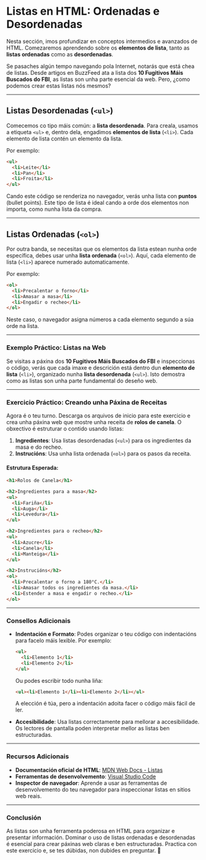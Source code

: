 # **Listas en HTML: Ordenadas e Desordenadas**

Nesta sección, imos profundizar en conceptos intermedios e avanzados de HTML. Comezaremos aprendendo sobre os **elementos de lista**, tanto as **listas ordenadas** como as **desordenadas**.

Se pasaches algún tempo navegando pola Internet, notarás que está chea de listas. Desde artigos en BuzzFeed ata a lista dos **10 Fugitivos Máis Buscados do FBI**, as listas son unha parte esencial da web. Pero, ¿como podemos crear estas listas nós mesmos?

---

## **Listas Desordenadas (`<ul>`)**

Comecemos co tipo máis común: a **lista desordenada**. Para creala, usamos a etiqueta `<ul>` e, dentro dela, engadimos **elementos de lista** (`<li>`). Cada elemento de lista contén un elemento da lista.

Por exemplo:

```html
<ul>
  <li>Leite</li>
  <li>Pan</li>
  <li>Froita</li>
</ul>
```

Cando este código se renderiza no navegador, verás unha lista con **puntos** (bullet points). Este tipo de lista é ideal cando a orde dos elementos non importa, como nunha lista da compra.

---

## **Listas Ordenadas (`<ol>`)**

Por outra banda, se necesitas que os elementos da lista estean nunha orde específica, debes usar unha **lista ordenada** (`<ol>`). Aquí, cada elemento de lista (`<li>`) aparece numerado automaticamente.

Por exemplo:

```html
<ol>
  <li>Precalentar o forno</li>
  <li>Amasar a masa</li>
  <li>Engadir o recheo</li>
</ol>
```

Neste caso, o navegador asigna números a cada elemento segundo a súa orde na lista.

---

### **Exemplo Práctico: Listas na Web**

Se visitas a páxina dos **10 Fugitivos Máis Buscados do FBI** e inspeccionas o código, verás que cada imaxe e descrición está dentro dun **elemento de lista** (`<li>`), organizado nunha **lista desordenada** (`<ul>`). Isto demostra como as listas son unha parte fundamental do deseño web.

---

### **Exercicio Práctico: Creando unha Páxina de Receitas**

Agora é o teu turno. Descarga os arquivos de inicio para este exercicio e crea unha páxina web que mostre unha receita de **rolos de canela**. O obxectivo é estruturar o contido usando listas:

1. **Ingredientes**: Usa listas desordenadas (`<ul>`) para os ingredientes da masa e do recheo.
2. **Instrucións**: Usa unha lista ordenada (`<ol>`) para os pasos da receita.

#### **Estrutura Esperada:**
```html
<h1>Rolos de Canela</h1>

<h2>Ingredientes para a masa</h2>
<ul>
  <li>Fariña</li>
  <li>Auga</li>
  <li>Levedura</li>
</ul>

<h2>Ingredientes para o recheo</h2>
<ul>
  <li>Azucre</li>
  <li>Canela</li>
  <li>Manteiga</li>
</ul>

<h2>Instrucións</h2>
<ol>
  <li>Precalentar o forno a 180°C.</li>
  <li>Amasar todos os ingredientes da masa.</li>
  <li>Estender a masa e engadir o recheo.</li>
</ol>
```

---

### **Consellos Adicionais**

- **Indentación e Formato**: Podes organizar o teu código con indentacións para facelo máis lexible. Por exemplo:
  ```html
  <ul>
    <li>Elemento 1</li>
    <li>Elemento 2</li>
  </ul>
  ```
  Ou podes escribir todo nunha liña:
  ```html
  <ul><li>Elemento 1</li><li>Elemento 2</li></ul>
  ```
  A elección é túa, pero a indentación adoita facer o código máis fácil de ler.

- **Accesibilidade**: Usa listas correctamente para mellorar a accesibilidade. Os lectores de pantalla poden interpretar mellor as listas ben estructuradas.

---

### **Recursos Adicionais**

- **Documentación oficial de HTML**: [MDN Web Docs - Listas](https://developer.mozilla.org/es/docs/Web/HTML/Element/ul)
- **Ferramentas de desenvolvemento**: [Visual Studio Code](https://code.visualstudio.com/)
- **Inspector de navegador**: Aprende a usar as ferramentas de desenvolvemento do teu navegador para inspeccionar listas en sitios web reais.

---

### **Conclusión**

As listas son unha ferramenta poderosa en HTML para organizar e presentar información. Dominar o uso de listas ordenadas e desordenadas é esencial para crear páxinas web claras e ben estructuradas. Practica con este exercicio e, se tes dúbidas, non dubides en preguntar. 🚀